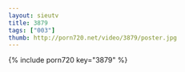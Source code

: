 ```yaml
--- 
layout: sieutv
title: 3879
tags: ["003"]
thumb: http://porn720.net/video/3879/poster.jpg
---
```

{% include porn720 key="3879" %} 
